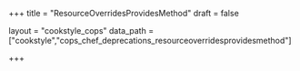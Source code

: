 +++
title = "ResourceOverridesProvidesMethod"
draft = false

layout = "cookstyle_cops"
data_path = ["cookstyle","cops_chef_deprecations_resourceoverridesprovidesmethod"]

+++

<!-- The content of this page is automatically generated from the
cops_chef_deprecations_resourceoverridesprovidesmethod.yml file in github.com/chef/cookstyle/blob/master/docs-chef-io/data/cookstyle/. -->
